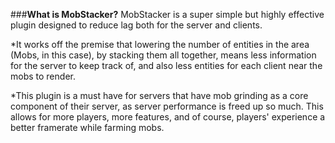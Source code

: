 ###**What is MobStacker?**
<l>MobStacker is a super simple but highly effective plugin designed to reduce lag both for the server and clients.

*It works off the premise that lowering the number of entities in the area (Mobs, in this case), by stacking them all together, means less information for the server to keep track of, and also less entities for each client near the mobs to render.

*This plugin is a must have for servers that have mob grinding as a core component of their server, as server performance is freed up so much. This allows for more players, more features, and of course, players' experience a better framerate while farming mobs.

